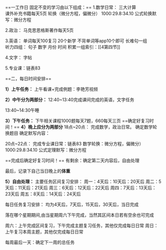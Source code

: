 ==一工作日 固定不变的学习由以下组成：==
	1.数学日常：
三大计算	
课外补充书籍每天5页
轮换（微分方程，偏微分）
1000:29.8:34.10
公式轮换默写：微分方程
	
2.政治：
马克思恩格斯著作每天5页
	
3.英语：
单词每天100复习
20个新学
不背单词等app10个即可
长难句一组	
听力四组：
句子
数字
月份
时间
积累一组索引：[[4第四节]]
	
4.文字：
字帖
		
5.专业课：链表83

==二，每日时间安排==


**1）上午任务：**
上午看课+完成例题：李艳芳视频

**2）中午分为两部分：**
12:40~13:40完成课间完成的英语，文字任务
		
13:40~14:30午睡

**3）下午任务：**
下午相关课程1000题每天7题，660每天三页
==确定好复习时间！==
**4）晚上应分为两部分**
18点~20点：
			完成数学，政治日常。
			确定数学轮换题目
			确定默写内容：
		
20点~22点：
			完成专业课日常：链表83
			数学轮换：微分方程，偏微分）
1000:29.8:34.10
			公式定理默写：微分方程


==完成后确定好复习时间！==
有剩余：确定第二天内容后，自由处理


最后，记录下自己当日晚上的**体重**


**5）自由处理：**
主要任务区间复习安排：
周一：4天后：10天后：20天后
周二：5天后：11天后：21天后
周三：6天后：12天后：22天后
周四：7天后：13天后：23天后
周五：8天后：14天后：24天后

每日任务复习安排：
均为4天后，7天后，15天后，30天后，当日完成

落在哪个星期期间,由当星期周六下午完成，当然其区间本日若有空余也可完成



周六：上午完成区间复习，下午完成主题复习任务，其他仅完成每日日常
周日：上午复习本周主题，其他仅完成每日日常

每周最后一天：确定下一周的总任务